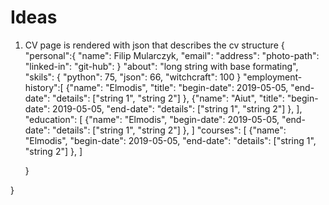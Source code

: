 # Ideas

1. CV page is rendered with json that describes the cv structure
{
    "personal":{
        "name": Filip Mularczyk,
        "email":
        "address":
        "photo-path":
        "linked-in":
        "git-hub":
    }
    "about": "long string with base formating",
    "skils": { "python": 75,
               "json": 66,
               "witchcraft": 100
            }
    "employment-history":[
    {"name": "Elmodis",
     "title":
     "begin-date": 2019-05-05,
     "end-date":
     "details": ["string 1", "string 2"]
     },
    {"name": "Aiut",
     "title":
     "begin-date": 2019-05-05,
     "end-date":
     "details": ["string 1", "string 2"]
     },
     ],
    "education": [
     {"name": "Elmodis",
     "begin-date": 2019-05-05,
     "end-date":
     "details": ["string 1", "string 2"]
     },
    ]
   "courses": [
     {"name": "Elmodis",
     "begin-date": 2019-05-05,
     "end-date":
     "details": ["string 1", "string 2"]
     },
    ]
    
    }

}